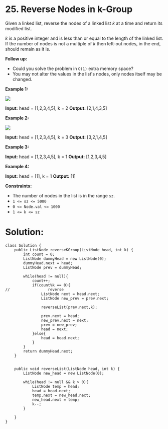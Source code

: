 # 25. Reverse Nodes in k-Group
Given a linked list, reverse the nodes of a linked list  _k_  at a time and return its modified list.

_k_  is a positive integer and is less than or equal to the length of the linked list. If the number of nodes is not a multiple of  _k_  then left-out nodes, in the end, should remain as it is.

**Follow up:**

-   Could you solve the problem in  `O(1)`  extra memory space?
-   You may not alter the values in the list's nodes, only nodes itself may be changed.

**Example 1:**

![](https://assets.leetcode.com/uploads/2020/10/03/reverse_ex1.jpg)

**Input:** head = [1,2,3,4,5], k = 2
**Output:** [2,1,4,3,5]

**Example 2:**

![](https://assets.leetcode.com/uploads/2020/10/03/reverse_ex2.jpg)

**Input:** head = [1,2,3,4,5], k = 3
**Output:** [3,2,1,4,5]

**Example 3:**

**Input:** head = [1,2,3,4,5], k = 1
**Output:** [1,2,3,4,5]

**Example 4:**

**Input:** head = [1], k = 1
**Output:** [1]

**Constraints:**

-   The number of nodes in the list is in the range  `sz`.
-   `1 <= sz <= 5000`
-   `0 <= Node.val <= 1000`
-   `1 <= k <= sz`


# Solution:
```
class Solution {
    public ListNode reverseKGroup(ListNode head, int k) {
        int count = 0;
        ListNode dummyHead = new ListNode(0);
        dummyHead.next = head;
        ListNode prev = dummyHead;
        
        while(head != null){
            count++;
            if(count%k == 0){
//                 reverse
                ListNode next = head.next;
                ListNode new_prev = prev.next;
                
                reverseList(prev.next,k);
                
                prev.next = head;
                new_prev.next = next;
                prev = new_prev;
                head = next;
            }else{
                head = head.next;
            }
        }    
        return dummyHead.next;
    }
    
    
    public void reverseList(ListNode head, int k) {
        ListNode new_head = new ListNode(0);
        
        while(head != null && k > 0){
            ListNode temp = head;
            head = head.next;
            temp.next = new_head.next;
            new_head.next = temp;
            k--;
        }
       
    }
}
```
